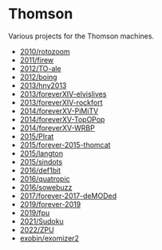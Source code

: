 # Thomson
Various projects for the Thomson machines.

<!--
for i in */*; do test -d "$i" && git ls-files --error-unmatch "$i" >/dev/null 2>&1 && echo "* [$i]($i)"; done
-->

* [2010/rotozoom](2010/rotozoom)
* [2011/firew](2011/firew)
* [2012/TO-ale](2012/TO-ale)
* [2012/boing](2012/boing)
* [2013/hny2013](2013/hny2013)
* [2013/foreverXIV-elvislives](2013/foreverXIV-elvislives)
* [2013/foreverXIV-rockfort](2013/foreverXIV-rockfort)
* [2014/foreverXV-PiMiTV](2014/foreverXV-PiMiTV)
* [2014/foreverXV-TopOPop](2014/foreverXV-TopOPop)
* [2014/foreverXV-WRBP](2014/foreverXV-WRBP)
* [2015/PIrat](2015/PIrat)
* [2015/forever-2015-thomcat](2015/forever-2015-thomcat)
* [2015/langton](2015/langton)
* [2015/sindots](2015/sindots)
* [2016/def1bit](2016/def1bit)
* [2016/quatropic](2016/quatropic)
* [2016/sowebuzz](2016/sowebuzz)
* [2017/forever-2017-deMODed](2017/forever-2017-deMODed)
* [2019/forever-2019](2019/forever-2019)
* [2019/fpu](2019/fpu)
* [2021/Sudoku](2021/Sudoku)
* [2022/ZPU](2022/ZPU)
* [exobin/exomizer2](exobin/exomizer2)

